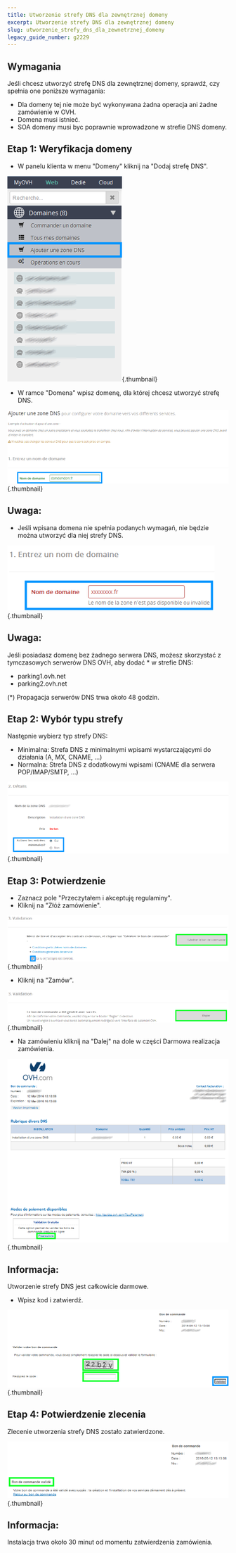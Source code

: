```yaml
---
title: Utworzenie strefy DNS dla zewnętrznej domeny
excerpt: Utworzenie strefy DNS dla zewnętrznej domeny
slug: utworzenie_strefy_dns_dla_zewnetrznej_domeny
legacy_guide_number: g2229
---
```



## Wymagania
Jeśli chcesz utworzyć strefę DNS dla zewnętrznej domeny, sprawdź, czy spełnia one poniższe wymagania:


- Dla domeny tej nie może być wykonywana żadna operacja ani żadne zamówienie w OVH.
- Domena musi istnieć. 
- SOA domeny musi byc poprawnie wprowadzone w strefie DNS domeny.




## Etap 1: Weryfikacja domeny

- W panelu klienta w menu "Domeny" kliknij na "Dodaj strefę DNS".



![](images/img_4295.jpg){.thumbnail}

- W ramce "Domena" wpisz domenę, dla której chcesz utworzyć strefę DNS.



![](images/img_4296.jpg){.thumbnail}

## Uwaga:

- Jeśli wpisana domena nie spełnia podanych wymagań, nie będzie można utworzyć dla niej strefy DNS.



![](images/img_4297.jpg){.thumbnail}

## Uwaga:
Jeśli posiadasz domenę bez żadnego serwera DNS, możesz skorzystać z tymczasowych serwerów DNS OVH, aby dodać * w strefie DNS:

- parking1.ovh.net
- parking2.ovh.net

(*) Propagacja serwerów DNS trwa około 48 godzin.



## Etap 2: Wybór typu strefy
Następnie wybierz typ strefy DNS:

- Minimalna: Strefa DNS z minimalnymi wpisami wystarczającymi do działania (A, MX, CNAME, ...)
- Normalna: Strefa DNS z dodatkowymi wpisami (CNAME dla serwera POP/IMAP/SMTP, ...)



![](images/img_4298.jpg){.thumbnail}


## Etap 3: Potwierdzenie

- Zaznacz pole "Przeczytałem i akceptuję regulaminy".
- Kliknij na "Złóż zamówienie".



![](images/img_4299.jpg){.thumbnail}

- Kliknij na "Zamów".



![](images/img_4300.jpg){.thumbnail}

- Na zamówieniu kliknij na "Dalej" na dole w części Darmowa realizacja zamówienia.



![](images/img_4301.jpg){.thumbnail}

## Informacja:
Utworzenie strefy DNS jest całkowicie darmowe.

- Wpisz kod i zatwierdź.



![](images/img_4302.jpg){.thumbnail}


## Etap 4: Potwierdzenie zlecenia
Zlecenie utworzenia strefy DNS zostało zatwierdzone.

![](images/img_4303.jpg){.thumbnail}

## Informacja:
Instalacja trwa około 30 minut od momentu zatwierdzenia zamówienia.

